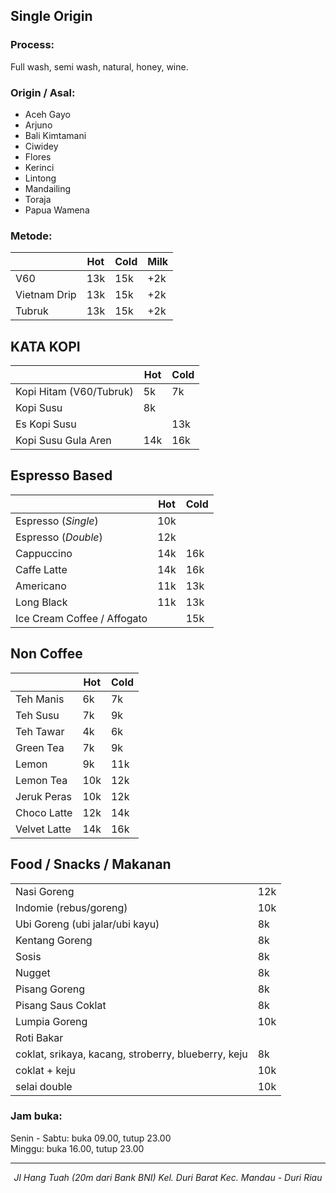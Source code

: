 ## Single Origin

### Process:
Full wash, semi wash, natural, honey, wine.

### Origin / Asal:

<ul class="origin-list">
  <li>Aceh Gayo</li>
  <li>Arjuno</li>
  <li>Bali Kimtamani</li>
  <li>Ciwidey</li>
  <li>Flores</li>
  <li>Kerinci</li>
  <li>Lintong</li>
  <li>Mandailing</li>
  <li>Toraja</li>
  <li>Papua Wamena</li>
</ul>

### Metode:

<table class="four-cols">
  <thead>
    <tr>
      <th>&nbsp;</th>
      <th>Hot</th>
      <th>Cold</th>
      <th>Milk</th>
    </tr>
  </thead>
  <tbody>
    <tr>
      <td>V60</td>
      <td>13k</td>
      <td>15k</td>
      <td>+2k</td>
    </tr>
    <tr>
      <td>Vietnam Drip</td>
      <td>13k</td>
      <td>15k</td>
      <td>+2k</td>
    </tr>
    <tr>
      <td>Tubruk</td>
      <td>13k</td>
      <td>15k</td>
      <td>+2k</td>
    </tr>
  </tbody>
</table>

## KATA KOPI

<table class="three-cols">
  <thead>
    <tr>
      <th>&nbsp;</th>
      <th>Hot</th>
      <th>Cold</th>
    </tr>
  </thead>
  <tbody>
    <tr>
      <td>Kopi Hitam (V60/Tubruk)</td>
      <td>5k</td>
      <td>7k</td>
    </tr>
    <tr>
      <td>Kopi Susu</td>
      <td>8k</td>
      <td>&nbsp;</td>
    </tr>
    <tr>
      <td>Es Kopi Susu</td>
      <td>&nbsp;</td>
      <td>13k</td>
    </tr>
    <tr>
      <td>Kopi Susu Gula Aren</td>
      <td>14k</td>
      <td>16k</td>
    </tr>
  </tbody>
</table>

## Espresso Based

<table class="three-cols">
  <thead>
    <tr>
      <th>&nbsp;</th>
      <th>Hot</th>
      <th>Cold</th>
    </tr>
  </thead>
  <tbody>
    <tr>
      <td>Espresso (<em>Single</em>)</td>
      <td>10k</td>
      <td>&nbsp;</td>
    </tr>
    <tr>
      <td>Espresso (<em>Double</em>)</td>
      <td>12k</td>
      <td>&nbsp;</td>
    </tr>
    <tr>
      <td>Cappuccino</td>
      <td>14k</td>
      <td>16k</td>
    </tr>
    <tr>
      <td>Caffe Latte</td>
      <td>14k</td>
      <td>16k</td>
    </tr>
    <tr>
      <td>Americano</td>
      <td>11k</td>
      <td>13k</td>
    </tr>
    <tr>
      <td>Long Black</td>
      <td>11k</td>
      <td>13k</td>
    </tr>
    <tr>
      <td>Ice Cream Coffee / Affogato</td>
      <td>&nbsp;</td>
      <td>15k</td>
    </tr>
  </tbody>
</table>

## Non Coffee

<table class="three-cols">
  <thead>
    <tr>
      <th>&nbsp;</th>
      <th>Hot</th>
      <th>Cold</th>
    </tr>
  </thead>
  <tbody>
    <tr>
      <td>Teh Manis</td>
      <td>6k</td>
      <td>7k</td>
    </tr>
    <tr>
      <td>Teh Susu</td>
      <td>7k</td>
      <td>9k</td>
    </tr>
    <tr>
      <td>Teh Tawar</td>
      <td>4k</td>
      <td>6k</td>
    </tr>
    <tr>
      <td>Green Tea</td>
      <td>7k</td>
      <td>9k</td>
    </tr>
    <tr>
      <td>Lemon</td>
      <td>9k</td>
      <td>11k</td>
    </tr>
    <tr>
      <td>Lemon Tea</td>
      <td>10k</td>
      <td>12k</td>
    </tr>
    <tr>
      <td>Jeruk Peras</td>
      <td>10k</td>
      <td>12k</td>
    </tr>
    <tr>
      <td>Choco Latte</td>
      <td>12k</td>
      <td>14k</td>
    </tr>
    <tr>
      <td>Velvet Latte</td>
      <td>14k</td>
      <td>16k</td>
    </tr>
  </tbody>
</table>

## Food / Snacks / Makanan

<table class="two-cols">
  <tbody>
    <tr>
      <td>Nasi Goreng</td>
      <td>12k</td>
    </tr>
    <tr>
      <td>Indomie (rebus/goreng)</td>
      <td>10k</td>
    </tr>
    <tr>
      <td>Ubi Goreng (ubi jalar/ubi kayu)</td>
      <td>8k</td>
    </tr>
    <tr>
      <td>Kentang Goreng</td>
      <td>8k</td>
    </tr>
    <tr>
      <td>Sosis</td>
      <td>8k</td>
    </tr>
    <tr>
      <td>Nugget</td>
      <td>8k</td>
    </tr>
    <tr>
      <td>Pisang Goreng</td>
      <td>8k</td>
    </tr>
    <tr>
      <td>Pisang Saus Coklat</td>
      <td>8k</td>
    </tr>
    <tr>
      <td>Lumpia Goreng</td>
      <td>10k</td>
    </tr>
    <tr>
      <td>Roti Bakar</td>
      <td>&nbsp;</td>
    </tr>
    <tr>
      <td>coklat, srikaya, kacang, stroberry, blueberry, keju</td>
      <td>8k</td>
    </tr>
    <tr>
      <td>coklat + keju</td>
      <td>10k</td>
    </tr>
    <tr>
      <td>selai double</td>
      <td>10k</td>
    </tr>
  </tbody>
</table>

### Jam buka:
Senin - Sabtu: buka 09.00, tutup 23.00<br>
Minggu: buka 16.00, tutup 23.00

<hr>

<address align="center">Jl Hang Tuah (20m dari Bank BNI) Kel. Duri Barat Kec. Mandau - Duri Riau</address>
